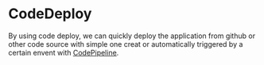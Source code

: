 # CodeDeploy

By using code deploy, we can quickly deploy the application from github or other code source 
with simple one creat or automatically triggered by a certain envent with [CodePipeline](./codepipeline).
